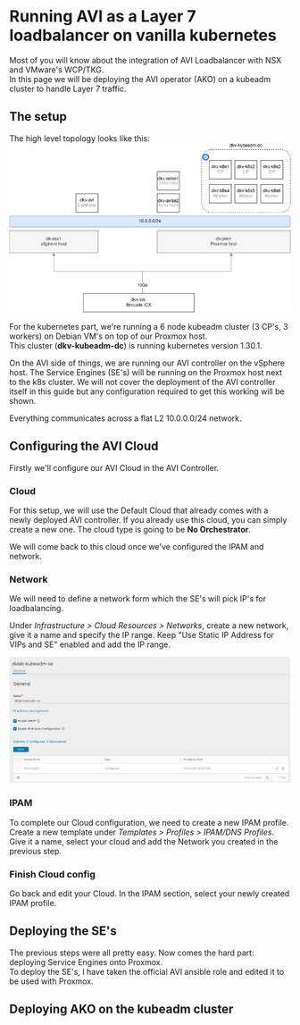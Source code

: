 # Running AVI as a Layer 7 loadbalancer on vanilla kubernetes
Most of you will know about the integration of AVI Loadbalancer with NSX and VMware's WCP/TKG.  
In this page we will be deploying the AVI operator (AKO) on a kubeadm cluster to handle Layer 7 traffic.

## The setup
The high level topology looks like this:  
![Topology](img/avi_on_k8s/avi_on_k8s_tla.png)

For the kubernetes part, we're running a 6 node kubeadm cluster (3 CP's, 3 workers) on Debian VM's on top of our Proxmox host.  
This cluster (__dkv-kubeadm-dc__) is running kubernetes version 1.30.1.  

On the AVI side of things, we are running our AVI controller on the vSphere host. The Service Engines (SE's) will be running on the Proxmox host next to the k8s cluster.
We will not cover the deployment of the AVI controller itself in this guide but any configuration required to get this working will be shown.

Everything communicates across a flat L2 10.0.0.0/24 network.

## Configuring the AVI Cloud
Firstly we'll configure our AVI Cloud in the AVI Controller. 
### Cloud
For this setup, we will use the Default Cloud that already comes with a newly deployed AVI controller. If you already use this cloud, you can simply create a new one.
The cloud type is going to be __No Orchestrator__. 

We will come back to this cloud once we've configured the IPAM and network.
### Network
We will need to define a network form which the SE's will pick IP's for loadbalancing.

Under _Infrastructure > Cloud Resources > Networks_, create a new network, give it a name and specify the IP range.
Keep "Use Static IP Address for VIPs and SE" enabled and add the IP range.

![Network](img/avi_on_k8s/avi_network.png)
### IPAM
To complete our Cloud configuration, we need to create a new IPAM profile.  
Create a new template under _Templates > Profiles > IPAM/DNS Profiles_.  
Give it a name, select your cloud and add the Network you created in the previous step.

### Finish Cloud config
Go back and edit your Cloud. In the IPAM section, select your newly created IPAM profile. 

## Deploying the SE's
The previous steps were all pretty easy. Now comes the hard part: deploying Service Engines onto Proxmox.  
To deploy the SE's, I have taken the official AVI ansible role and edited it to be used with Proxmox.

## Deploying AKO on the kubeadm cluster

